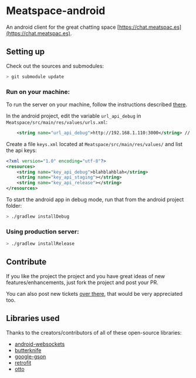 # Meatspace-android

An android client for the great chatting space [https://chat.meatspac.es](https://chat.meatspac.es).

## Setting up

Check out the sources and submodules:
```bash
> git submodule update
```

### Run on your machine:

To run the server on your machine, follow the instructions described [there](https://github.com/meatspaces/meatspace-chat).

In the android project, edit the variable `url_api_debug` in `Meatspace/src/main/res/values/urls.xml`:

```xml
    <string name="url_api_debug">http://192.168.1.110:3000</string> // set your computer IP here
```

Create a file `keys.xml` located at `Meatspace/src/main/res/values/` and list the api keys:

```xml
<?xml version="1.0" encoding="utf-8"?>
<resources>
    <string name="key_api_debug">blahblahblah</string>
    <string name="key_api_staging"></string>
    <string name="key_api_release"></string>
</resources>
```

To start the android app in debug mode, run that from the android project folder:

```bash
> ./gradlew installDebug
```

### Using production server:

```bash
> ./gradlew installRelease
```

## Contribute

If you like the project the project and you have great ideas of new features/enhancements, just fork the project and post your PR.

You can also post new tickets [over there](https://github.com/RomainPiel/meatspace-android/issues), that would be very appreciated too.

## Libraries used

Thanks to the creators/contributors of all of these open-source libraries:
- [android-websockets](https://github.com/koush/android-websockets)
- [butterknife](https://github.com/JakeWharton/butterknife)
- [google-gson](https://code.google.com/p/google-gson)
- [retrofit](https://github.com/square/retrofit)
- [otto](https://github.com/square/otto)
